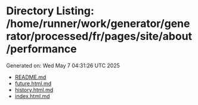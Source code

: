 # Directory Listing: /home/runner/work/generator/generator/processed/fr/pages/site/about/performance
Generated on: Wed May  7 04:31:26 UTC 2025

- [README.md](README.md)
- [future.html.md](future.html.md)
- [history.html.md](history.html.md)
- [index.html.md](index.html.md)
